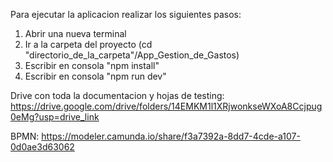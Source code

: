 Para ejecutar la aplicacion realizar los siguientes pasos:
1. Abrir una nueva terminal
2. Ir a la carpeta del proyecto (cd "directorio_de_la_carpeta"/App_Gestion_de_Gastos)
3. Escribir en consola "npm install"
4. Escribir en consola "npm run dev"

Drive con toda la documentacion y hojas de testing: https://drive.google.com/drive/folders/14EMKM1l1XRjwonkseWXoA8Ccjpug0eMg?usp=drive_link

BPMN: https://modeler.camunda.io/share/f3a7392a-8dd7-4cde-a107-0d0ae3d63062